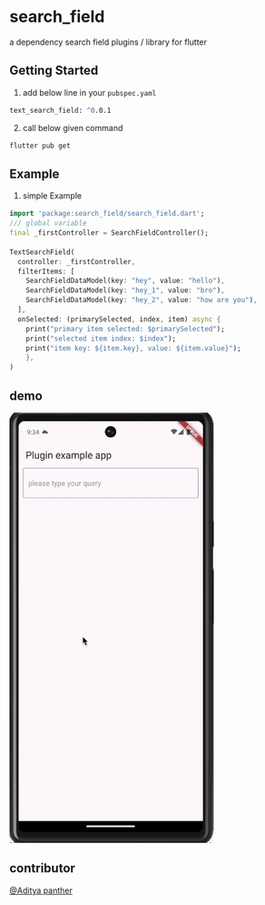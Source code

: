 # search_field

a dependency search field plugins / library for flutter

## Getting Started

1) add below line in your `pubspec.yaml`


```cmd
text_search_field: ^0.0.1
```

2) call below given command


```cmd
flutter pub get

```


## Example

1) simple Example

```dart
import 'package:search_field/search_field.dart';
/// global variable
final _firstController = SearchFieldController();

TextSearchField(
  controller: _firstController,
  filterItems: [
    SearchFieldDataModel(key: "hey", value: "hello"),
    SearchFieldDataModel(key: "hey_1", value: "bro"),
    SearchFieldDataModel(key: "hey_2", value: "how are you"),
  ],
  onSelected: (primarySelected, index, item) async {
    print("primary item selected: $primarySelected");
    print("selected item index: $index");
    print("item key: ${item.key}, value: ${item.value}");
    },
)

```
## demo
<img src="./screenshots/sc_1.gif" width="360" height="756" alt="SearchField screenshot">


## contributor

[@Aditya panther](https://github.com/Adityapanther/)


